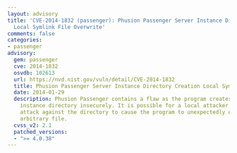 ```yaml
---
layout: advisory
title: 'CVE-2014-1832 (passenger): Phusion Passenger Server Instance Directory Creation
  Local Symlink File Overwrite'
comments: false
categories:
- passenger
advisory:
  gem: passenger
  cve: 2014-1832
  osvdb: 102613
  url: https://nvd.nist.gov/vuln/detail/CVE-2014-1832
  title: Phusion Passenger Server Instance Directory Creation Local Symlink File Overwrite
  date: 2014-01-29
  description: Phusion Passenger contains a flaw as the program creates the server
    instance directory insecurely. It is possible for a local attacker to use a symlink
    attack against the directory to cause the program to unexpectedly overwrite an
    arbitrary file.
  cvss_v2: 2.1
  patched_versions:
  - ">= 4.0.38"
---
```

